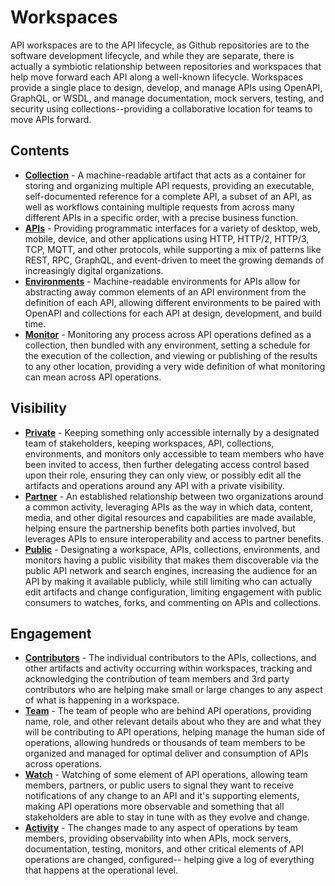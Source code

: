 # Workspaces

API workspaces are to the API lifecycle, as Github repositories are to the software development lifecycle, and while they are separate, there is actually a symbiotic relationship between repositories and workspaces that help move forward each API along a well-known lifecycle. Workspaces provide a single place to design, develop, and manage APIs using OpenAPI, GraphQL, or WSDL, and manage documentation, mock servers, testing, and security using collections--providing a collaborative location for teams to move APIs forward.

## Contents

*   [**Collection**](https://www.postman.com/postman/workspace/postman-open-technologies-lifecycle/documentation/12959542-5468c6eb-c110-4216-b65b-df0415513b6b) - A machine-readable artifact that acts as a container for storing and organizing multiple API requests, providing an executable, self-documented reference for a complete API, a subset of an API, as well as workflows containing multiple requests from across many different APIs in a specific order, with a precise business function.
*   [**APIs**](https://www.postman.com/postman/workspace/postman-open-technologies-lifecycle/documentation/) - Providing programmatic interfaces for a variety of desktop, web, mobile, device, and other applications using HTTP, HTTP/2, HTTP/3, TCP, MQTT, and other protocols, while supporting a mix of patterns like REST, RPC, GraphQL, and event-driven to meet the growing demands of increasingly digital organizations.
*   [**Environments**](https://www.postman.com/postman/workspace/postman-open-technologies-lifecycle/documentation/12959542-811d5926-7928-4762-926b-e4dd61954963) - Machine-readable environments for APIs allow for abstracting away common elements of an API environment from the definition of each API, allowing different environments to be paired with OpenAPI and collections for each API at design, development, and build time.
*   [**Monitor**](https://www.postman.com/postman/workspace/postman-open-technologies-lifecycle/documentation/12959542-c6ce1a5d-5732-4ad5-9ac0-34bd7b895c01) - Monitoring any process across API operations defined as a collection, then bundled with any environment, setting a schedule for the execution of the collection, and viewing or publishing of the results to any other location, providing a very wide definition of what monitoring can mean across API operations.
    
## Visibility

*   [**Private**](https://www.postman.com/postman/workspace/postman-open-technologies-lifecycle/documentation/) - Keeping something only accessible internally by a designated team of stakeholders, keeping workspaces, API, collections, environments, and monitors only accessible to team members who have been invited to access, then further delegating access control based upon their role, ensuring they can only view, or possibly edit all the artifacts and operations around any API with a private visibility.
*   [**Partner**](https://www.postman.com/postman/workspace/postman-open-technologies-lifecycle/documentation/) - An established relationship between two organizations around a common activity, leveraging APIs as the way in which data, content, media, and other digital resources and capabilities are made available, helping ensure the partnership benefits both parties involved, but leverages APIs to ensure interoperability and access to partner benefits.
*   [**Public**](https://www.postman.com/postman/workspace/postman-open-technologies-lifecycle/documentation/) - Designating a workspace, APIs, collections, environments, and monitors having a public visibility that makes them discoverable via the public API network and search engines, increasing the audience for an API by making it available publicly, while still limiting who can actually edit artifacts and change configuration, limiting engagement with public consumers to watches, forks, and commenting on APIs and collections.
    
## Engagement

*   [**Contributors**](https://www.postman.com/postman/workspace/postman-open-technologies-lifecycle/documentation/) - The individual contributors to the APIs, collections, and other artifacts and activity occurring within workspaces, tracking and acknowledging the contribution of team members and 3rd party contributors who are helping make small or large changes to any aspect of what is happening in a workspace.
*   [**Team**](https://www.postman.com/postman/workspace/postman-open-technologies-lifecycle/documentation/) - The team of people who are behind API operations, providing name, role, and other relevant details about who they are and what they will be contributing to API operations, helping manage the human side of operations, allowing hundreds or thousands of team members to be organized and managed for optimal deliver and consumption of APIs across operations.
*   [**Watch**](https://www.postman.com/postman/workspace/postman-open-technologies-lifecycle/documentation/12959542-e933db77-d17f-4ba8-94cd-30de8ea19a35) - Watching of some element of API operations, allowing team members, partners, or public users to signal they want to receive notifications of any change to an API and it's supporting elements, making API operations more observable and something that all stakeholders are able to stay in tune with as they evolve and change.
*   [**Activity**](https://www.postman.com/postman/workspace/postman-open-technologies-lifecycle/documentation/12959542-43ab9dd3-a7d9-484d-b52d-67ade5820dcf) - The changes made to any aspect of operations by team members, providing observability into when APIs, mock servers, documentation, testing, monitors, and other critical elements of API operations are changed, configured-- helping give a log of everything that happens at the operational level.